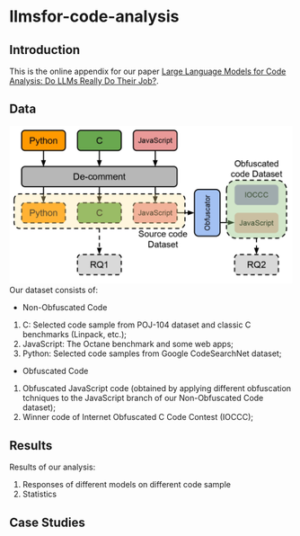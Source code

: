 # llmsfor-code-analysis
## Introduction
This is the online appendix for our paper [Large Language Models for Code Analysis: Do LLMs Really Do Their Job?](https://arxiv.org/abs/2310.12357).
## Data
![General Structure](images/FigAnalysisDiagram.jpg)
Our dataset consists of:
- Non-Obfuscated Code
1. C: Selected code sample from POJ-104 dataset and classic C benchmarks (Linpack, etc.);
2. JavaScript: The Octane benchmark and some web apps;
3. Python: Selected code samples from Google CodeSearchNet dataset;
- Obfuscated Code
1. Obfuscated JavaScript code (obtained by applying different obfuscation tchniques to the JavaScript branch of our Non-Obfuscated Code dataset);
2. Winner code of Internet Obfuscated C Code Contest (IOCCC);
## Results
Results of our analysis:
1. Responses of different models on different code sample
2. Statistics
## Case Studies

